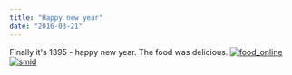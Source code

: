 ```yaml
---
title: "Happy new year"
date: "2016-03-21"
---
```


Finally it's 1395 - happy new year. The food was delicious. [![food_online](images/food_online-300x202.png)](https://hackzogtum-coburg.de/wp-content/uploads/2016/03/food_online.png) [![smid](images/smid-300x171.png)](https://hackzogtum-coburg.de/wp-content/uploads/2016/03/smid.png)

